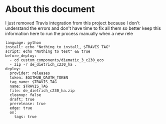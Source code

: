 # About this document

I just removed Travis integration from this project because I don't understand the errors and don't have time to fix all them so better keep this information here to run the process manually when a new rele

    language: python
    install: echo "Nothing to install, $TRAVIS_TAG"
    script: echo "Nothing to test" && true
    before_deploy:
      - cd custom_components/diematic_3_c230_eco
      - zip -r de_dietrich_c230_ha .
    deploy:
      provider: releases
      token: $GITHUB_OAUTH_TOKEN
      tag_name: $TRAVIS_TAG
      name: $TRAVIS_TAG
      file: de_dietrich_c230_ha.zip
      cleanup: false
      draft: true
      prerelease: true
      edge: true
      on:
        tags: true